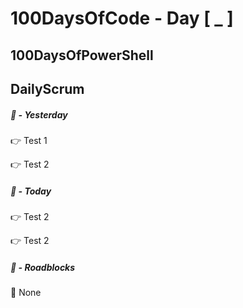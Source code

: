 # 100DaysOfCode - Day [ _ ]     
## 100DaysOfPowerShell          
## DailyScrum                   


##### :checkered_flag: _-_ Yesterday

:point_right: Test 1

:point_right: Test 2

##### :checkered_flag: _-_ Today

:point_right: Test 2

:point_right: Test 2

##### :construction: _-_ Roadblocks

:construction_worker: None